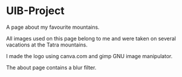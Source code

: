 # UIB-Project

A page about my favourite mountains.

All images used on this page belong to me and were taken on several vacations at the Tatra mountains.

I made the logo using canva.com and gimp GNU image manipulator. 

The about page contains a blur filter.

